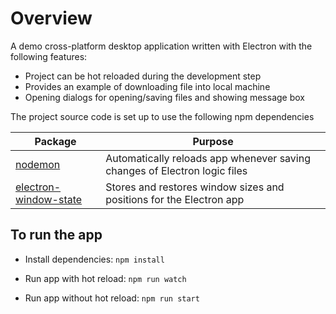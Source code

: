 # Overview

A demo cross-platform desktop application written with Electron with the following features:

* Project can be hot reloaded during the development step
* Provides an example of downloading file into local machine
* Opening dialogs for opening/saving files and showing message box

The project source code is set up to use the following npm dependencies

|Package |Purpose |
|--------|--------|
|[nodemon](https://www.npmjs.com/package/nodemon) | Automatically reloads app whenever saving changes of Electron logic files|
|[electron-window-state](https://www.npmjs.com/package/electron-window-state) |Stores and restores window sizes and positions for the Electron app |

## To run the app

* Install dependencies:
`npm install`

* Run app with hot reload:
`npm run watch`

* Run app without hot reload:
`npm run start`
